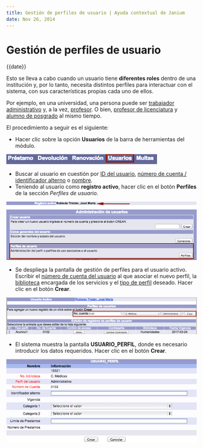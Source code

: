 ```yaml
---
title: Gestión de perfiles de usuario | Ayuda contextual de Janium
date: Nov 26, 2014
---
```


# Gestión de perfiles de usuario

{{date}}

Esto se lleva a cabo cuando un usuario tiene **diferentes roles** dentro
de una institución y, por lo tanto, necesita distintos perfiles para
interactuar con el sistema, con sus características propias cada uno de
ellos.

Por ejemplo, en una universidad, una persona puede ser <span
style="text-decoration: underline;">trabajador administrativo</span> y,
a la vez, <span style="text-decoration: underline;">profesor</span>. O
bien, <span style="text-decoration: underline;">profesor de
licenciatura</span> y <span style="text-decoration: underline;">alumno
de posgrado</span> al mismo tiempo.

El procedimiento a seguir es el siguiente:

-   Hacer clic sobre la opción **Usuarios** de la barra de herramientas
    del módulo.

![Entrada a la función de usuarios](Opcion_usuarios.png)

-   Buscar al usuario en cuestión por <span
    style="text-decoration: underline;">ID del usuario</span>, <span
    style="text-decoration: underline;">número de cuenta / identificador
    alterno</span> o <span
    style="text-decoration: underline;">nombre</span>.
-   Teniendo al usuario como **registro activo**, hacer clic en el botón
    **Perfiles** de la sección *Perfiles de usuario*.

![Acceso a la opción de perfiles de usuario](Perfiles_usuario.png)

-   Se despliega la pantalla de gestión de perfiles para el usuario
    activo. Escribir el <span style="text-decoration: underline;">número
    de cuenta del usuario</span> al que asociar el nuevo perfil, la
    <span style="text-decoration: underline;">biblioteca</span>
    encargada de los servicios y el <span
    style="text-decoration: underline;">tipo de perfil</span> deseado.
    Hacer clic en el botón **Crear**.

![Creación de perfil de usuario](Creacion_perfiles.png)

-   El sistema muestra la pantalla **USUARIO\_PERFIL**, donde es
    necesario introducir los datos requeridos. Hacer clic en el botón
    **Crear**.

![Creación de perfil de usuario - Formulario](Creacion_perfiles2.png)

